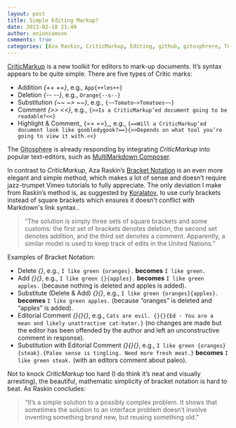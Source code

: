```yaml
---
layout: post
title: Simple Editing Markup?
date: 2013-02-18 21:49
author: onionsamson
comments: true
categories: [Aza Raskin, CriticMarkup, Editing, github, gitosphrere, Tech, Writing]
---
```

<p><a href="http://criticmarkup.com/">CriticMarkup</a> is a new toolkit for editors to mark-up documents. It’s syntax appears to be quite simple. There are five types of Critic marks:</p>

<ul>
<li>Addition <em>{++ ++}</em>, e.g., <code>App{++les++}</code></li>
<li>Deletion <em>{-- --}</em>, e.g., <code>Orange{--s--}</code></li>
<li>Substitution <em>{~~ ~&gt; ~~}</em>, e.g., <code>{~~Tomato~&gt;Tomatoes~~}</code></li>
<li>Comment <em>{&gt;&gt; &lt;&lt;}</em>, e.g., <code>{&gt;&gt;Is a CriticMarkup’ed document going to be readable?&lt;&lt;}</code></li>
<li>Highlight &amp; Comment_ {== ==}_, e.g., <code>{==Will a CriticMarkup’ed document look like goobledygook?==}{&gt;&gt;Depends on what tool you’re going to view it with.&lt;&lt;}</code></li>
</ul>

<p>The <abbr title="Good guys and leeching tech-hipster culture writ large">Gitosphere</abbr> is already responding by integrating <em>CriticMarkup</em> into popular text-editors, such as <a href="http://multimarkdown.com/">MultiMarkdown Composer</a>.</p>

<p>In contrast to <em>CriticMarkup</em>, Aza Raskin’s <a href="http://www.azarask.in/blog/post/collaboration_made_simple_with_bracket_notation/">Bracket Notation</a> is an even more elegant and simple method, which makes a lot of sense and doesn’t require jazz-trumpet Vimeo tutorials to fully appreciate. The only deviation I make from Raskin’s method is, as suggested by <a href="http://koralatov.com">Koralatov</a>, to use curly brackets instead of square brackets which ensures it doesn't conflict with
Markdown's link syntax..</p>

<blockquote>
  <p>“The solution is simply three sets of square brackets and some customs: the first set of brackets denotes deletion, the second set denotes addition, and the third set denotes a comment. Apparently, a similar model is used to keep track of edits in the United Nations.”</p>
</blockquote>

<p>Examples of Bracket Notation:</p>

<ul>
<li>Delete <em>{}</em>, e.g., <code>I like green {oranges}.</code> <strong>becomes</strong> <code>I like green.</code></li>
<li>Add <em>{}{}</em>, e.g., <code>I like green {}{apples}.</code> <strong>becomes</strong> <code>I like green apples.</code> (because nothing is deleted and apples is added).</li>
<li>Substitute (Delete &amp; Add) <em>{}{}</em>, e.g., <code>I like green {oranges}{apples}.</code> <strong>becomes</strong> <code>I like green apples.</code> (because “oranges” is deleted and “apples” is added).</li>
<li>Editorial Comment <em>{}{}{}</em>, e.g., <code>Cats are evil. {}{}{Ed - You are a mean and likely unattractive cat-hater.}</code> (no changes are made but the editor has been offended by the author and left an unconstructive comment in response).</li>
<li>Substitution with Editorial Comment <em>{}{}{}</em>, e.g., <code>I like green {oranges}{steak}.{Paleo sense is tingling. Need more fresh meat.}</code> <strong>becomes</strong> <code>I like green steak.</code> (with an editors comment about paleo).</li>
</ul>

<p>Not to knock <em>CriticMarkup</em> too hard (I do think it’s neat and visually arresting), the beautiful, mathematic simplicity of bracket notation is hard to beat. As Raskin concludes:</p>

<blockquote>
  <p>“It’s a simple solution to a possibly complex problem. It shows that sometimes the solution to an interface problem doesn’t involve inventing something brand new, but reusing something old.”</p>
</blockquote>
